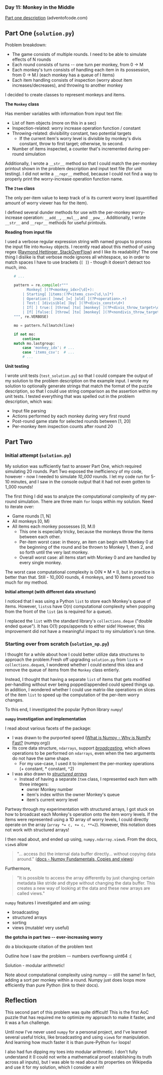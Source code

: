 ### Day 11: Monkey in the Middle
[Part one description](https://adventofcode.com/2022/day/11) (adventofcode.com)


## Part One  (`solution.py`)
Problem breakdown:
- The game consists of multiple rounds.  I need to be able to simulate effects of N rounds
- Each round consists of turns -- one turn per monkey, from 0 -> M
- Each monkey's turn consists of handling each item in its possession, from 0 -> M.I (each monkey has a queue of I items)
- Each item handling consists of inspection (worry about item increases/decreases), and throwing to another monkey

I decided to create classes to represent monkeys and items.

**The `Monkey` class**

Has member variables with information from input text file:
- List of Item objects (more on this in a sec)
- Inspection-related: worry increase operation function / constant
- Throwing-related: divisibility constant, two potential targets
    - If the current item's worry level is divisible by monkey's divis constant, throw to first target; otherwise, to second.
- Number of items inspected, a counter that's incremented during per-round simulation

Additionally, I wrote a `__str__` method so that I could match the per-monkey printout shown in the problem description and input text file (for unit testing).  I did not write a `__repr__` method, because I could not find a way to properly print the worry-increase operation function name.

**The `Item` class**

The only per-item value to keep track of is its current worry level (quantified amount of worry viewer has for the item).

I defined several dunder methods for use with the per-monkey worry-increase operation: `__add__`, `__mul__`, and `__pow__`.  Additionally, I wrote `__str__` and `__repr__` methods for useful printouts.

**Reading from input file**

I used a verbose regular expression string with named groups to process the input file into `Monkey` objects.  I recently read about this method of using regex ([Raymond Hettinger, StackOverFlow](https://stackoverflow.com/a/72538070)) and I like its readability!  The one thing I dislike is that verbose mode ignores all whitespace, so in order to match spaces I have to use brackets (`[ ]`) - though it doesn't detract too much, imo.

```python
    # ...

    pattern = re.compile(r"""
          Monkey[ ](?P<monkey_idx>[\d]+):
        | Starting[ ]items:(?P<items_csv>[\d,\s]*)
        | Operation:[ ]new[ ]=[ ]old[ ](?P<operation>.+)
        | Test:[ ]divisible[ ]by[ ](?P<divis_const>\d+)
        | If[ ] true:[ ]throw[ ]to[ ]monkey[ ](?P<divis_throw_target>\d+)
        | If[ ]false:[ ]throw[ ]to[ ]monkey[ ](?P<nondivis_throw_target>\d+)
    """, re.VERBOSE)

    mo = pattern.fullmatch(line)

    if not mo:
        continue
    match mo.lastgroup:
        case 'monkey_idx': # ...
        case 'items_csv':  # ...
        # ...
```

**Unit testing**

I wrote unit tests (`test_solution.py`) so that I could compare the output of my solution to the problem description on the example input.  I wrote my solution to optionally generate strings that match the format of the puzzle description, so that I could use string comparison as the assertion within my unit tests.  I tested everything that was spelled out in the problem description, which was:
- Input file parsing
- Actions performed by each monkey during very first round
- Post-round game state for selected rounds between [1, 20]
- Per-monkey item inspection counts after round 20


## Part Two

### Initial attempt  (`solution.py`)

My solution was sufficiently fast to answer Part One, which required simulating 20 rounds.
Part Two exposed the inefficiency of my code, however - now I needed to simulate *10_000* rounds.  I let my code run for 5-10 minutes, and I saw in the console output that it had not even gotten to 1_000 rounds!

The first thing I did was to analyze the computational complexity of my per-round simulation.  There are three main `for` loops within my solution.  Need to iterate over:
- Game rounds [1, N]
- All monkeys [0, M)
- All items each monkey possesses [0, M.I)
    - This one is especially tricky, because the monkeys throw the items between each other.
    - Per-item worst case: in theory, an item can begin with Monkey 0 at the beginning of the round and be thrown to Monkey 1, then 2, and so forth until the very last monkey.
    - Overall worst case: all items start with Monkey 0 and are handled by every single monkey.

The worst case computational complexity is O(N * M * I), but in practice is better than that.  Still - 10_000 rounds, 4 monkeys, and 10 items proved too much for my method.

**Initial attempt (with different data structure)**

I noticed that I was using a Python `list` to store each Monkey's queue of items.  However, `lists`s have O(n) computational complexity when popping from the front of the `list` (as is required for a queue).

I replaced the `list` with the standard library's `collections.deque` ("double ended queue").  It has O(1) pops/appends to either side!  However, this improvement did not have a meaningful impact to my simulation's run time.

### Starting over from scratch (`solution_np.py`)

I thought for a while about how I could better utilize data structures to approach the problem.Fresh off upgrading `solution.py` from `list`s -> `collections.deque`s, I wondered whether I could extend this idea and remove the queue of items from the `Monkey` class entierly.

Instead, I thought that having a separate `list` of items that gets modified per-handling without ever being popped/appended could speed things up.  In addition, I wondered whether I could use matrix-like operations on slices of the item `list` to speed up the computation of the per-item worry changes.

To this end, I investigated the popular Python library `numpy`!

**`numpy` investigation and implementation**

I read about various facets of the package:
- I was drawn to the purported speed ([What is Numpy - Why is NumPy Fast?](https://numpy.org/doc/stable/user/whatisnumpy.html#why-is-numpy-fast) (numpy.org))
- Its core data structure, `ndarrays`, support [*broadcasting*](https://numpy.org/doc/stable/user/basics.broadcasting.html), which allows operations to be performed on `ndarrays`, even when the two arguments do not have the same shape.
    - For my use-case, I used it to implement the per-monkey operations (+ constant, * constant, ^2)
- I was also drawn to [*structured arrays*](https://numpy.org/doc/stable/user/basics.rec.html)
    - Instead of having a separate `Item` class, I represented each item with three integers:
        - owner Monkey number
        - item's index within the owner Monkey's queue
        - item's current worry level

Partway through my experimentation with structured arrays, I got stuck on how to broadcast each Monkey's operation onto the item worry levels.  If the items were represented using a 1D array of worry levels, I could directly operate on the array (`array *= c, += c, **=2`).  However, this notation does not work with structured arrays!

I then read about, and ended up using, `numpy.ndarray.view`s.  From the docs, `view`s allow

> "... access (to) the internal data buffer directly... without copying data around." ([docs - Numpy Fundamentals, Copies and views]((https://numpy.org/doc/stable/user/basics.copies.html)))

Furthermore,

> "It is possible to access the array differently by just changing certain metadata like stride and dtype without changing the data buffer.  This creates a new way of looking at the data and these new arrays are called views."



`numpy` features I investigated and am using:
- broadcasting
- structured arrays
- sorting
- views (mutable!  very useful)

**the gotcha in part two -- ever-increasing worry**

do a blockquote citation of the problem text

Outline how I saw the problem -- numbers overflowng uint64 :(

Solution - modular arithmetic!

Note about computational complexity using numpy -- still the same!  In fact, adding a sort per monkey within a round.  Numpy just does loops more efficiently than pure Python (link to their docs).


## Reflection

This second part of this problem was quite difficult!  This is the first AoC puzzle that has required me to optimize my approach to make it faster, and it was a fun challenge.

Until now I've never used `numpy` for a personal project, and I've learned several useful tricks, like broadcasting and using `view`s for manipulation.  And learning how much faster it is than pure-Python `for` loops!

I also had fun dipping my toes into modular arithmetic.  I don't fully understand it (I could not write a mathematical proof establishing its truth across all inputs), but I was able to read about its properties on Wikipedia and use it for my solution, which I consider a win!